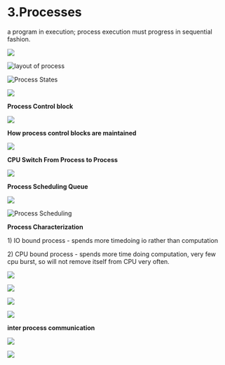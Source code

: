 # 3.Processes

a program in execution; process execution must progress in sequential fashion.

![](../.gitbook/assets/image%20%2867%29.png)

![layout of process](../.gitbook/assets/image%20%28142%29.png)



![Process States](../.gitbook/assets/image%20%2896%29.png)

![](../.gitbook/assets/image%20%28166%29.png)



**Process Control block** 

![](../.gitbook/assets/image%20%2887%29.png)



**How process control blocks are maintained** 

![](../.gitbook/assets/image%20%285%29.png)

**CPU Switch From Process to Process**

![](../.gitbook/assets/image%20%28109%29.png)

**Process Scheduling Queue**

![](../.gitbook/assets/image%20%2856%29.png)

![Process Scheduling](../.gitbook/assets/image%20%2899%29.png)

**Process Characterization** 

1\) IO bound process - spends more timedoing io rather than computation 

2\) CPU bound process - spends more time doing computation, very few cpu burst, so will not remove itself from CPU very often.



![](../.gitbook/assets/image%20%2871%29.png)

![](../.gitbook/assets/image%20%28106%29.png)



![](../.gitbook/assets/image%20%2855%29.png)

![](../.gitbook/assets/image%20%28148%29.png)

**inter process communication** 

![](../.gitbook/assets/image%20%28117%29.png)

![](../.gitbook/assets/image%20%2882%29.png)









